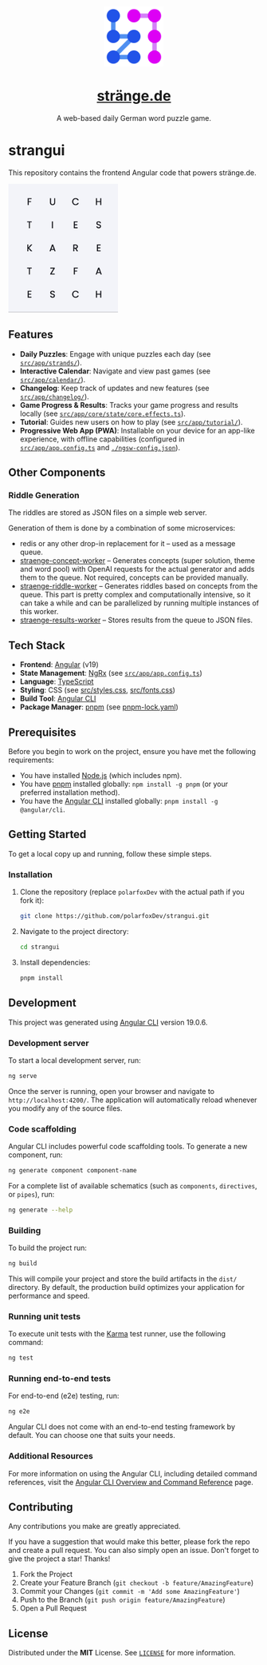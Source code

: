 <p align="center">
  <a href="https://stränge.de/" target="blank"><img src="./docs/icon-1024x1024.png" width="120" alt="stränge.de Logo" /></a>
</p>
<h1 align="center"><a href="https://stränge.de/" target="blank">stränge.de</a></h1>
<p align="center">
  A web-based daily German word puzzle game.
</p>

# strangui

This repository contains the frontend Angular code that powers stränge.de.

<img src="./docs/demo.gif" alt="stränge.de Demo" width="220">

## Features

* **Daily Puzzles**: Engage with unique puzzles each day (see [`src/app/strands/`](src/app/strands/)).
* **Interactive Calendar**: Navigate and view past games (see [`src/app/calendar/`](src/app/calendar/)).
* **Changelog**: Keep track of updates and new features (see [`src/app/changelog/`](src/app/changelog/)).
* **Game Progress & Results**: Tracks your game progress and results locally (see [`src/app/core/state/core.effects.ts`](src/app/core/state/core.effects.ts)).
* **Tutorial**: Guides new users on how to play (see [`src/app/tutorial/`](src/app/tutorial/)).
* **Progressive Web App (PWA)**: Installable on your device for an app-like experience, with offline capabilities (configured in [`src/app/app.config.ts`](src/app/app.config.ts) and [`./ngsw-config.json`](./ngsw-config.json)).

## Other Components

### Riddle Generation

The riddles are stored as JSON files on a simple web server.

Generation of them is done by a combination of some microservices:

* redis or any other drop-in replacement for it – used as a message queue.
* [straenge-concept-worker](https://github.com/polarfoxDev/straenge-concept-worker) – Generates concepts (super solution, theme and word pool) with OpenAI requests for the actual generator and adds them to the queue. Not required, concepts can be provided manually.
* [straenge-riddle-worker](https://github.com/polarfoxDev/straenge-riddle-worker) – Generates riddles based on concepts from the queue. This part is pretty complex and computationally intensive, so it can take a while and can be parallelized by running multiple instances of this worker.
* [straenge-results-worker](https://github.com/polarfoxDev/straenge-results-worker) – Stores results from the queue to JSON files.

## Tech Stack

* **Frontend**: [Angular](https://angular.io/) (v19)
* **State Management**: [NgRx](https://ngrx.io/) (see [`src/app/app.config.ts`](src/app/app.config.ts))
* **Language**: [TypeScript](https://www.typescriptlang.org/)
* **Styling**: CSS (see [src/styles.css](src/styles.css), [src/fonts.css](src/fonts.css))
* **Build Tool**: [Angular CLI](https://angular.dev/tools/cli)
* **Package Manager**: [pnpm](https://pnpm.io/) (see [pnpm-lock.yaml](pnpm-lock.yaml))

## Prerequisites

Before you begin to work on the project, ensure you have met the following requirements:

* You have installed [Node.js](https://nodejs.org/) (which includes npm).
* You have [pnpm](https://pnpm.io/installation) installed globally: `npm install -g pnpm` (or your preferred installation method).
* You have the [Angular CLI](https://angular.dev/tools/cli) installed globally: `pnpm install -g @angular/cli`.

## Getting Started

To get a local copy up and running, follow these simple steps.

### Installation

1. Clone the repository (replace `polarfoxDev` with the actual path if you fork it):

    ```bash
    git clone https://github.com/polarfoxDev/strangui.git
    ```

2. Navigate to the project directory:

    ```bash
    cd strangui
    ```

3. Install dependencies:

    ```bash
    pnpm install
    ```

## Development

This project was generated using [Angular CLI](https://github.com/angular/angular-cli) version 19.0.6.

### Development server

To start a local development server, run:

```bash
ng serve
```

Once the server is running, open your browser and navigate to `http://localhost:4200/`. The application will automatically reload whenever you modify any of the source files.

### Code scaffolding

Angular CLI includes powerful code scaffolding tools. To generate a new component, run:

```bash
ng generate component component-name
```

For a complete list of available schematics (such as `components`, `directives`, or `pipes`), run:

```bash
ng generate --help
```

### Building

To build the project run:

```bash
ng build
```

This will compile your project and store the build artifacts in the `dist/` directory. By default, the production build optimizes your application for performance and speed.

### Running unit tests

To execute unit tests with the [Karma](https://karma-runner.github.io) test runner, use the following command:

```bash
ng test
```

### Running end-to-end tests

For end-to-end (e2e) testing, run:

```bash
ng e2e
```

Angular CLI does not come with an end-to-end testing framework by default. You can choose one that suits your needs.

### Additional Resources

For more information on using the Angular CLI, including detailed command references, visit the [Angular CLI Overview and Command Reference](https://angular.dev/tools/cli) page.

## Contributing

Any contributions you make are greatly appreciated.

If you have a suggestion that would make this better, please fork the repo and create a pull request. You can also simply open an issue.
Don't forget to give the project a star! Thanks!

1. Fork the Project
2. Create your Feature Branch (`git checkout -b feature/AmazingFeature`)
3. Commit your Changes (`git commit -m 'Add some AmazingFeature'`)
4. Push to the Branch (`git push origin feature/AmazingFeature`)
5. Open a Pull Request

## License

Distributed under the **MIT** License. See [`LICENSE`](./LICENSE) for more information.
